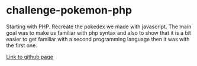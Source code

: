 # challenge-pokemon-php

Starting with PHP.
Recreate the pokedex we made with javascript.
The main goal was to make us familiar with php syntax and also to show that it is a bit easier to get familiar with a second programming language then it was with the first one.

[Link to github page](https://tim-smet.github.io/challenge-pokemon-php/)
